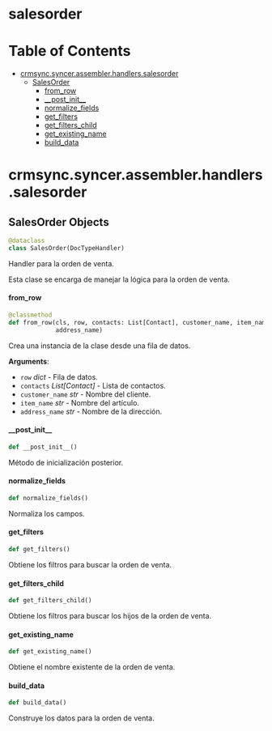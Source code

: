 # salesorder
# Table of Contents

* [crmsync.syncer.assembler.handlers.salesorder](#crmsync.syncer.assembler.handlers.salesorder)
  * [SalesOrder](#crmsync.syncer.assembler.handlers.salesorder.SalesOrder)
    * [from\_row](#crmsync.syncer.assembler.handlers.salesorder.SalesOrder.from_row)
    * [\_\_post\_init\_\_](#crmsync.syncer.assembler.handlers.salesorder.SalesOrder.__post_init__)
    * [normalize\_fields](#crmsync.syncer.assembler.handlers.salesorder.SalesOrder.normalize_fields)
    * [get\_filters](#crmsync.syncer.assembler.handlers.salesorder.SalesOrder.get_filters)
    * [get\_filters\_child](#crmsync.syncer.assembler.handlers.salesorder.SalesOrder.get_filters_child)
    * [get\_existing\_name](#crmsync.syncer.assembler.handlers.salesorder.SalesOrder.get_existing_name)
    * [build\_data](#crmsync.syncer.assembler.handlers.salesorder.SalesOrder.build_data)

<a id="crmsync.syncer.assembler.handlers.salesorder"></a>

# crmsync.syncer.assembler.handlers.salesorder

<a id="crmsync.syncer.assembler.handlers.salesorder.SalesOrder"></a>

## SalesOrder Objects

```python
@dataclass
class SalesOrder(DocTypeHandler)
```

Handler para la orden de venta.

Esta clase se encarga de manejar la lógica para la orden de venta.

<a id="crmsync.syncer.assembler.handlers.salesorder.SalesOrder.from_row"></a>

#### from\_row

```python
@classmethod
def from_row(cls, row, contacts: List[Contact], customer_name, item_name,
             address_name)
```

Crea una instancia de la clase desde una fila de datos.

**Arguments**:

- `row` _dict_ - Fila de datos.
- `contacts` _List[Contact]_ - Lista de contactos.
- `customer_name` _str_ - Nombre del cliente.
- `item_name` _str_ - Nombre del artículo.
- `address_name` _str_ - Nombre de la dirección.

<a id="crmsync.syncer.assembler.handlers.salesorder.SalesOrder.__post_init__"></a>

#### \_\_post\_init\_\_

```python
def __post_init__()
```

Método de inicialización posterior.

<a id="crmsync.syncer.assembler.handlers.salesorder.SalesOrder.normalize_fields"></a>

#### normalize\_fields

```python
def normalize_fields()
```

Normaliza los campos.

<a id="crmsync.syncer.assembler.handlers.salesorder.SalesOrder.get_filters"></a>

#### get\_filters

```python
def get_filters()
```

Obtiene los filtros para buscar la orden de venta.

<a id="crmsync.syncer.assembler.handlers.salesorder.SalesOrder.get_filters_child"></a>

#### get\_filters\_child

```python
def get_filters_child()
```

Obtiene los filtros para buscar los hijos de la orden de venta.

<a id="crmsync.syncer.assembler.handlers.salesorder.SalesOrder.get_existing_name"></a>

#### get\_existing\_name

```python
def get_existing_name()
```

Obtiene el nombre existente de la orden de venta.

<a id="crmsync.syncer.assembler.handlers.salesorder.SalesOrder.build_data"></a>

#### build\_data

```python
def build_data()
```

Construye los datos para la orden de venta.

